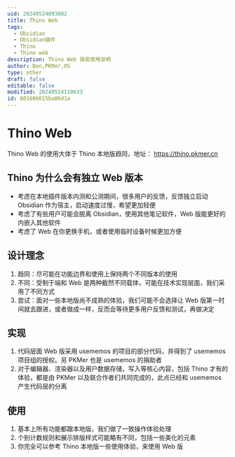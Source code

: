 ```yaml
---
uid: 20240524093802
title: Thino Web
tags:
  - Obsidian
  - Obsidian插件
  - Thino
  - Thino web
description: Thino Web 简易使用说明
author: Bon,PKMer,OS
type: other
draft: false
editable: false
modified: 20240524110633
id: 801606615ba86d1a
---
```


# Thino Web

Thino Web 的使用大体于 Thino 本地版趋同，地址： <https://thino.pkmer.cn>

## Thino 为什么会有独立 Web 版本

- 考虑在本地插件版本内测和公测期间，很多用户的反馈，反馈独立启动 Obsidian 作为宿主，启动速度过慢，希望更加轻便
- 考虑了有些用户可能会脱离 Obsidian，使用其他笔记软件，Web 版能更好的内嵌入其他软件
- 考虑了 Web 在你更换手机，或者使用临时设备时候更加方便

## 设计理念

1. 趋同：尽可能在功能边界和使用上保持两个不同版本的使用
2. 不同：受制于端和 Web 是两种截然不同载体，可能在技术实现层面，我们采用了不同方式
3. 尝试：面对一些本地版尚不成熟的体验，我们可能不会选择让 Web 版第一时间就去跟进，或者做成一样，反而会等待更多用户反馈和测试，再做决定

## 实现

1. 代码层面 Web 版采用 usememos 的项目的部分代码，并得到了 usememos 项目组的授权。另 PKMer 也是 usememos 的捐助者
2. 对于编辑器、渲染器以及用户数据存储，写入等核心内容，包括 Thino 才有的体验，都是由 PKMer 以及联合作者们共同完成的，此点已经和 usememos 产生代码层的分离

## 使用

1. 基本上所有功能都跟本地版，我们做了一致操作体验处理
2. 个别计数规则和展示排版样式可能略有不同，包括一些美化的元素
3. 你完全可以参考 Thino 本地版一些使用体验，来使用 Web 版